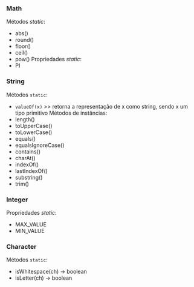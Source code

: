 ### Math
Métodos _static_:
- abs()
- round()
- floor()
- ceil()
- pow()
Propriedades _static_:
- PI
### String
Métodos `static`:
- `valueOf(x)` >> retorna a representação de x como string, sendo x um tipo primitivo
Métodos de instâncias:
- length()
- toUpperCase()
- toLowerCase()
- equals()
- equalsIgnoreCase()
- contains()
- charAt()
- indexOf()
- lastIndexOf()
- substring()
- trim()
### Integer
Propriedades _static_:
- MAX_VALUE
- MIN_VALUE

### Character
Métodos `static`:
- isWhitespace(ch)  -> boolean
- isLetter(ch) -> boolean